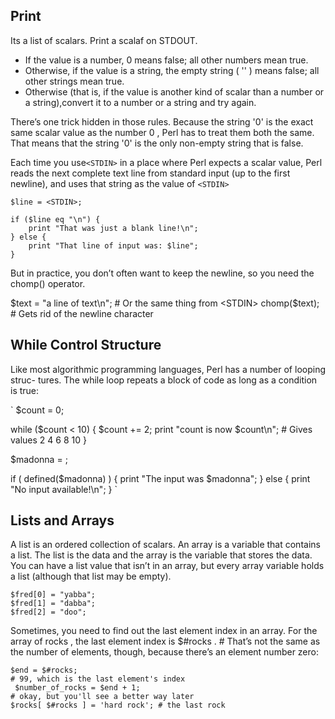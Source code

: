 Print
-----

Its a list of scalars. Print a scalaf on STDOUT.

* If the value is a number, 0 means false; all other numbers mean true.
* Otherwise, if the value is a string, the empty string ( '' ) means false; all other strings mean true.
* Otherwise (that is, if the value is another kind of scalar than a number or a string),convert it to a number or a string and try again.

There’s one trick hidden in those rules. Because the string '0' is the exact same scalar value as the number 0 , Perl has to treat them both the same. 
That means that the string '0' is the only non-empty string that is false.

Each time you use````<STDIN>```` in a place where Perl expects a scalar value, Perl reads the
next complete text line from standard input (up to the first newline), and uses that string
as the value of ````<STDIN>````

````
$line = <STDIN>;

if ($line eq "\n") {
	print "That was just a blank line!\n";
} else {
	print "That line of input was: $line";
}
````
But in practice, you don’t often want to keep the newline, so you need the chomp()
operator.

$text = "a line of text\n"; # Or the same thing from <STDIN>
chomp($text); # Gets rid of the newline character

While Control Structure
-----------------------

Like most algorithmic programming languages, Perl has a number of looping struc-
tures. The while loop repeats a block of code as long as a condition is true:

`
$count = 0;

while ($count < 10) {
	$count += 2;
	print "count is now $count\n"; # Gives values 2 4 6 8 10
}

$madonna = <STDIN>;

if ( defined($madonna) ) {
	print "The input was $madonna";
} else {
	print "No input available!\n";
}
`

Lists and Arrays
----------------

A list is an ordered collection of scalars. An array is a variable that contains a list.
The list is the data and the array is the variable that stores the data. 
You can have a list value that isn’t in an array, but every array variable holds a list (although that list may be empty).

````
$fred[0] = "yabba";
$fred[1] = "dabba";
$fred[2] = "doo";
````

Sometimes, you need to find out the last element index in an array. For the array of rocks , 
the last element index is $#rocks . # That’s not the same as the number of elements,
though, because there’s an element number zero:

````
$end = $#rocks;
# 99, which is the last element's index
 $number_of_rocks = $end + 1;
# okay, but you'll see a better way later
$rocks[ $#rocks ] = 'hard rock'; # the last rock
````


